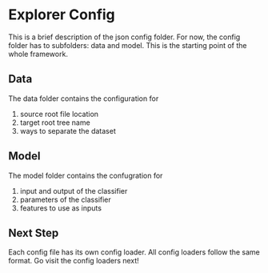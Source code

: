 # Explorer Config

This is a brief description of the json config folder. For now, the config folder has to subfolders: data and model. This is the starting point of the whole framework.

## Data

The data folder contains the configuration for

1. source root file location
2. target root tree name
3. ways to separate the dataset

## Model

The model folder contains the confugration for

1. input and output of the classifier
2. parameters of the classifier
3. features to use as inputs

## Next Step

Each config file has its own config loader. All config loaders follow the same format. Go visit the config loaders next!

